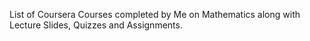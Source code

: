 List of Coursera Courses completed by Me on Mathematics along with Lecture Slides, Quizzes and Assignments.
